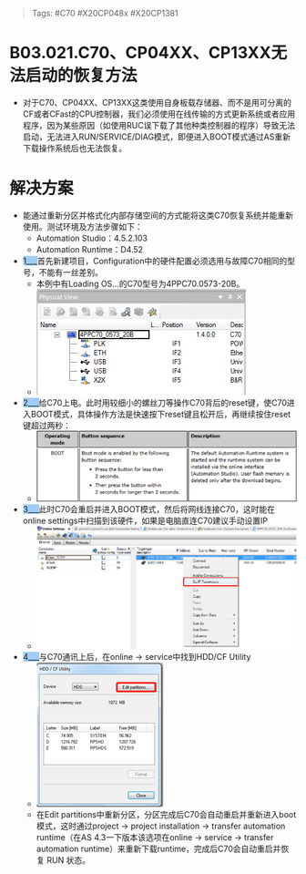 > Tags: #C70 #X20CP048x #X20CP1381

# B03.021.C70、CP04XX、CP13XX无法启动的恢复方法

- 对于C70、CP04XX、CP13XX这类使用自身板载存储器、而不是用可分离的CF或者CFast的CPU控制器，我们必须使用在线传输的方式更新系统或者应用程序，因为某些原因（如使用RUC误下载了其他种类控制器的程序）导致无法启动，无法进入RUN/SERVICE/DIAG模式，即便进入BOOT模式通过AS重新下载操作系统后也无法恢复。

# 解决方案

- 能通过重新分区并格式化内部存储空间的方式能将这类C70恢复系统并能重新使用。测试环境及方法步骤如下：
    - Automation Studio：4.5.2.103
    - Automation Runtime：D4.52
- <span style="background:#A0CCF6">1___</span>首先新建项目，Configuration中的硬件配置必须选用与故障C70相同的型号，不能有一丝差别。
    - 本例中有Loading OS…的C70型号为4PPC70.0573-20B。
    - ![Img](./FILES/021[C70、CP04XX、CP13XX]%20无法启动的恢复方法.md/img-20220615153946.png)
- <span style="background:#A0CCF6">2___</span>给C70上电。此时用较细小的螺丝刀等操作C70背后的reset键，使C70进入BOOT模式，具体操作方法是快速按下reset键且松开后，再继续按住reset键超过两秒：
    - ![Img](./FILES/021[C70、CP04XX、CP13XX]%20无法启动的恢复方法.md/img-20220615154039.png)
- <span style="background:#A0CCF6">3___</span>此时C70会重启并进入BOOT模式，然后将网线连接C70，这时能在online settings中扫描到该硬件，如果是电脑直连C70建议手动设置IP
    - ![Img](./FILES/021[C70、CP04XX、CP13XX]%20无法启动的恢复方法.md/img-20220615154109.png)
- <span style="background:#A0CCF6">4___</span>与C70通讯上后，在online → service中找到HDD/CF Utility
    - ![Img](./FILES/021[C70、CP04XX、CP13XX]%20无法启动的恢复方法.md/img-20220615154157.png)
    - 在Edit partitions中重新分区，分区完成后C70会自动重启并重新进入boot模式，这时通过project → project installation → transfer automation runtime（在AS 4.3一下版本该选项在online → service → transfer automation runtime）来重新下载runtime，完成后C70会自动重启并恢复 RUN 状态。
